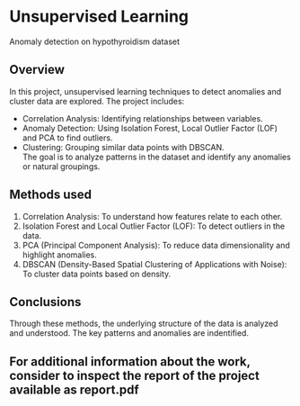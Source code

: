 # Unsupervised Learning 
 Anomaly detection on hypothyroidism dataset

## Overview
In this project, unsupervised learning techniques to detect anomalies and cluster data are explored. The project includes:

- Correlation Analysis: Identifying relationships between variables.
- Anomaly Detection: Using Isolation Forest, Local Outlier Factor (LOF) and PCA to find outliers.
- Clustering: Grouping similar data points with DBSCAN. \
The goal is to analyze patterns in the dataset and identify any anomalies or natural groupings.

## Methods used
1. Correlation Analysis: To understand how features relate to each other.
2. Isolation Forest and Local Outlier Factor (LOF): To detect outliers in the data.
3. PCA (Principal Component Analysis): To reduce data dimensionality and highlight anomalies.
4. DBSCAN (Density-Based Spatial Clustering of Applications with Noise): To cluster data points based on density.

## Conclusions
Through these methods, the underlying structure of the data is analyzed and understood. The key patterns and anomalies are indentified.

## For additional information about the work, consider to inspect the report of the project available as report.pdf